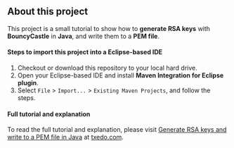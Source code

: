 About this project
------
This project is a small tutorial to show how to **generate RSA keys** with **BouncyCastle** in **Java**, and write them to a **PEM file**.

#### Steps to import this project into a Eclipse-based IDE
1. Checkout or download this repository to your local hard drive.
2. Open your Eclipse-based IDE and install **Maven Integration for Eclipse plugin**.
3. Select `File` > `Import...` > `Existing Maven Projects`, and follow the steps.

#### Full tutorial and explanation
To read the full tutorial and explanation, please visit [Generate RSA keys and write to a PEM file in Java][1] at [txedo.com][2].

  [1]: https://www.txedo.com/blog/java-generate-rsa-keys-write-pem-file/
  [2]: https://www.txedo.com
  
